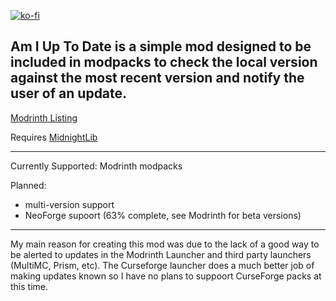 [![ko-fi](https://ko-fi.com/img/githubbutton_sm.svg)](https://ko-fi.com/P5P613RFGD)

Am I Up To Date is a simple mod designed to be included in modpacks to check the local version against the most recent version and notify the user of an update.
---------------------------------------------------------------------------------------------------------------------------------------------------------------------------------------------------------------------------------------------

[Modrinth Listing](https://modrinth.com/project/aiutd)

Requires [MidnightLib](https://github.com/TeamMidnightDust/MidnightLib)

---------------------------------------------------------------------------------------------------------------------------------------------------------------------------------------------------------------------------------------------

Currently Supported:
Modrinth modpacks

Planned:

* multi-version support
* NeoForge supoort (63% complete, see Modrinth for beta versions)
---------------------------------------------------------------------------------------------------------------------------------------------------------------------------------------------------------------------------------------------

My main reason for creating this mod was due to the lack of a good way to be alerted to updates in the Modrinth Launcher and third party launchers (MultiMC, Prism, etc). The Curseforge launcher does a much better job of making updates known so I have no plans to suppoort CurseForge packs at this time.
